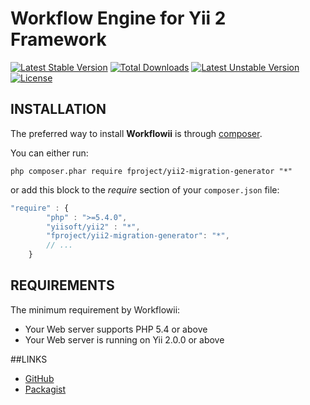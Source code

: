 # Workflow Engine for Yii 2 Framework
[![Latest Stable Version](https://poser.pugx.org/fproject/workflowii/v/stable)](https://packagist.org/packages/fproject/fproject/yii2-migration-generator)
[![Total Downloads](https://poser.pugx.org/fproject/workflowii/downloads)](https://packagist.org/packages/fproject/fproject/yii2-migration-generator)
[![Latest Unstable Version](https://poser.pugx.org/fproject/workflowii/v/unstable)](https://packagist.org/packages/fproject/fproject/yii2-migration-generator)
[![License](https://poser.pugx.org/fproject/workflowii/license)](https://packagist.org/packages/fproject/fproject/yii2-migration-generator)

## INSTALLATION

The preferred way to install **Workflowii** is through [composer](http://getcomposer.org/download/).

You can either run:
```
php composer.phar require fproject/yii2-migration-generator "*"
```

or add this block to the *require* section of your `composer.json` file:
```javascript
"require" : {
		"php" : ">=5.4.0",
		"yiisoft/yii2" : "*",
		"fproject/yii2-migration-generator": "*",
		// ...
	}
```

## REQUIREMENTS

The minimum requirement by Workflowii:
- Your Web server supports PHP 5.4 or above
- Your Web server is running on Yii 2.0.0 or above


##LINKS

- [GitHub](https://github.com/fproject/yii2-migration-generator)
- [Packagist](https://packagist.org/packages/fproject/yii2-migration-generator)
